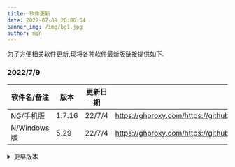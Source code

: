 ```yaml
---
title: 软件更新
date: 2022-07-09 20:06:54
banner_img: /img/bg1.jpg
author: min
---
```


为了方便相关软件更新,现将各种软件最新版链接提供如下.

### 2022/7/9

| 软件名/备注 | 版本   | 更新日期 | 下载地址(加速)                                               | 下载地址(国外源)                                             |
| ----------- | ------ | -------- | ------------------------------------------------------------ | ------------------------------------------------------------ |
| NG/手机版   | 1.7.16 | 22/7/4   | https://ghproxy.com/https://github.com//2dust/v2rayNG/releases/download/1.7.16/v2rayNG_1.7.16.apk | https://github.com/2dust/v2rayNG/releases/download/1.7.16/v2rayNG_1.7.16.apk |
| N/Windows版 | 5.29   | 22/7/4   | https://ghproxy.com/https://github.com//2dust/v2rayN/releases/download/5.29/v2rayN-Core.zip | https://github.com/2dust/v2rayN/releases/download/5.29/v2rayN-Core.zip |

<details>
    <summary>更早版本</summary>
    暂无
</details>

